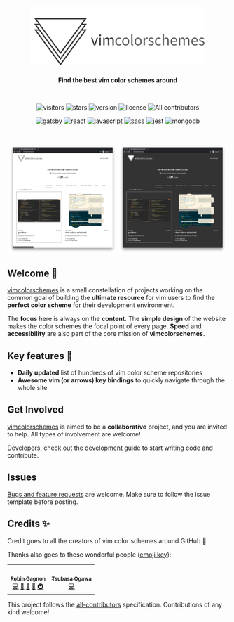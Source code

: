 <h1 align="center">
  <img alt="vimcolorschemes logo" src="docs/_media//logo_text_horizontal.png" width="400" />
</h1>
<p align="center">
  <b>Find the best vim color schemes around</b>
</p>

<br>

<p align="center">
  <img src="http://img.shields.io/badge/visitors/day-~1k-4f8752?style=flat-square" alt="visitors" />
  <img src="https://img.shields.io/github/stars/reobin/vimcolorschemes?style=flat-square&logo=github&color=4f8752" alt="stars" />
  <img src="https://img.shields.io/github/v/release/reobin/vimcolorschemes?style=flat-square&color=8595a3" alt="version" />
  <img src="https://img.shields.io/github/license/reobin/vimcolorschemes?style=flat-square&color=8595a3" alt="license" />
  <!-- ALL-CONTRIBUTORS-BADGE:START - Do not remove or modify this section -->
  <img src="https://img.shields.io/badge/all_contributors-2-orange.svg?style=flat-square" alt="All contributors" />
<!-- ALL-CONTRIBUTORS-BADGE:END -->
</p>
<p align="center">
  <img src="http://img.shields.io/badge/gatsby-663399?style=flat-square&logo=gatsby" alt="gatsby" />
  <img src="http://img.shields.io/badge/react-61DAFB?style=flat-square&logo=react&logoColor=black" alt="react" />
  <img src="http://img.shields.io/badge/javascript-F7DF1E?style=flat-square&logo=javascript&logoColor=black" alt="javascript" />
  <img src="http://img.shields.io/badge/scss-CC6699?style=flat-square&logo=sass&logoColor=white" alt="sass" />
  <img src="http://img.shields.io/badge/Jest-C21325?style=flat-square&logo=jest" alt="jest" />
  <img src="http://img.shields.io/badge/MongoDB-C9DDCA?style=flat-square&logo=mongodb" alt="mongodb" />
</p>

<br>

<p align="center">
  <img src="docs/_media//demo_light.png" alt="demo light theme" width="49%">
  <img src="docs/_media//demo_dark.png" alt="demo dark theme" width="49%">
</p>

## Welcome 🎉

[vimcolorschemes](https://vimcolorschemes.com) is a small constellation of projects working on the common goal of building the **ultimate resource** for vim users to find the **perfect color scheme** for their development environment.

The **focus** here is always on the **content**. The **simple design** of the website makes the color schemes the focal point of every page. **Speed** and **accessibility** are also part of the core mission of **vimcolorschemes**.

## Key features 🚀

- **Daily updated** list of hundreds of vim color scheme repositories
- **Awesome vim (or arrows) key bindings** to quickly navigate through the whole site

## Get Involved

[vimcolorschemes](https://vimcolorschemes.com) is aimed to be a **collaborative** project, and you are invited to help. All types of involvement are welcome!

Developers, check out the [development guide](https://github.com/reobin/vimcolorschemes/wiki/Development-guide) to start writing code and contribute.

## Issues

[Bugs and feature requests](https://github.com/reobin/vimcolorschemes/issues) are welcome. Make sure to follow the issue template before posting.

## Credits ✨

Credit goes to all the creators of vim color schemes around GitHub 🎉

Thanks also goes to these wonderful people ([emoji key](https://allcontributors.org/docs/en/emoji-key)):

<!-- ALL-CONTRIBUTORS-LIST:START - Do not remove or modify this section -->
<!-- prettier-ignore-start -->
<!-- markdownlint-disable -->
<table>
  <tr>
    <td align="center"><a href="http://reobin.dev"><img src="https://avatars1.githubusercontent.com/u/5920450?v=4" width="100px;" alt=""/><br /><sub><b>Robin Gagnon</b></sub></a><br /><a href="https://github.com/reobin/vimcolorschemes/commits?author=reobin" title="Code">💻</a> <a href="#design-reobin" title="Design">🎨</a> <a href="https://github.com/reobin/vimcolorschemes/commits?author=reobin" title="Documentation">📖</a> <a href="#maintenance-reobin" title="Maintenance">🚧</a> <a href="#infra-reobin" title="Infrastructure (Hosting, Build-Tools, etc)">🚇</a></td>
    <td align="center"><a href="https://github.com/tsubasaogawa"><img src="https://avatars0.githubusercontent.com/u/7788821?v=4" width="100px;" alt=""/><br /><sub><b>Tsubasa Ogawa</b></sub></a><br /><a href="https://github.com/reobin/vimcolorschemes/commits?author=tsubasaogawa" title="Code">💻</a></td>
  </tr>
</table>

<!-- markdownlint-enable -->
<!-- prettier-ignore-end -->

<!-- ALL-CONTRIBUTORS-LIST:END -->

This project follows the [all-contributors](https://github.com/all-contributors/all-contributors) specification. Contributions of any kind welcome!
